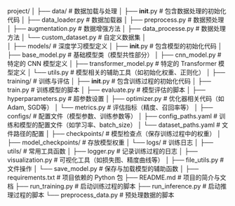 project/
│
├── data/                            # 数据加载与处理
│   ├── __init__.py                  # 包含数据处理的初始化代码
│   ├── data_loader.py               # 数据加载器
│   ├── preprocess.py                # 数据预处理
│   ├── augmentation.py              # 数据增强方法
│   ├── data_processe.py             # 数据处理方法
│   └── custom_dataset.py            # 自定义数据集
│   
│
├── models/                          # 深度学习模型定义
│   ├── __init__.py                  # 包含模型的初始化代码
│   ├── base_model.py                # 基础模型类（模型共性部分）
│   ├── cnn_model.py                 # 特定的 CNN 模型定义
│   ├── transformer_model.py         # 特定的 Transformer 模型定义
│   └── utils.py                     # 模型相关的辅助工具（如初始化权重、正则化）
│
├── training/                        # 训练与评估
│   ├── __init__.py                  # 包含训练过程的初始化代码
│   ├── train.py                     # 训练模型的脚本
│   ├── evaluate.py                  # 模型评估的脚本
│   ├── hyperparameters.py           # 超参数设置
│   ├── optimizer.py                 # 优化器相关代码（如Adam, SGD等）
│   └── metrics.py                   # 评估指标（精度、召回率等）
│
├── configs/                         # 配置文件（模型参数、训练参数等）
│   ├── config_paths.yaml            # 训练和模型的配置文件（如学习率、batch_size）
│   └── dataset_paths.yaml           # 文件路径的配置
│
├── checkpoints/                     # 模型检查点（保存训练过程中的权重）
│   ├── model_checkpoints/           # 存放模型权重
│   └── logs/                        # 训练日志
│
├── utils/                           # 常用工具函数
│   ├── logger.py                    # 记录训练过程的日志
│   ├── visualization.py             # 可视化工具（如损失图、精度曲线等）
│   ├── file_utils.py                # 文件操作
│   └── save_model.py                # 保存与加载模型的辅助函数
│
├── requirements.txt                 # 项目依赖的 Python 包
├── README.md                        # 项目的简介与文档
├── run_training.py                  # 启动训练过程的脚本
├── run_inference.py                 # 启动推理过程的脚本
└── preprocess_data.py               # 预处理数据的脚本
   